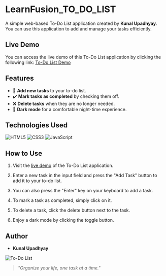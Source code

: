 # LearnFusion_TO_DO_LIST

A simple web-based To-Do List application created by **Kunal Upadhyay**. You can use this application to add and manage your tasks efficiently.

## Live Demo

You can access the live demo of this To-Do List application by clicking the following link:
[To-Do List Demo](https://kunal-upadhyay-gehu.github.io/To-Do-List/)

## Features

- 📝 **Add new tasks** to your to-do list.
- ✔️ **Mark tasks as completed** by checking them off.
- ❌ **Delete tasks** when they are no longer needed.
- 🌙 **Dark mode** for a comfortable night-time experience.

## Technologies Used

![HTML5](https://img.shields.io/badge/-HTML5-E34F26?style=flat&logo=html5&logoColor=white)
![CSS3](https://img.shields.io/badge/-CSS3-1572B6?style=flat&logo=css3&logoColor=white)
![JavaScript](https://img.shields.io/badge/-JavaScript-F7DF1E?style=flat&logo=javascript&logoColor=black)

## How to Use

1. Visit the [live demo](https://kunal-upadhyay-gehu.github.io/To-Do-List/) of the To-Do List application.

2. Enter a new task in the input field and press the "Add Task" button to add it to your to-do list.

3. You can also press the "Enter" key on your keyboard to add a task.

4. To mark a task as completed, simply click on it.

5. To delete a task, click the delete button next to the task.

6. Enjoy a dark mode by clicking the toggle button.

## Author

- **Kunal Upadhyay**


![To-Do List](https://via.placeholder.com/800x400.png?text=To-Do+List+App)

> *"Organize your life, one task at a time."*
